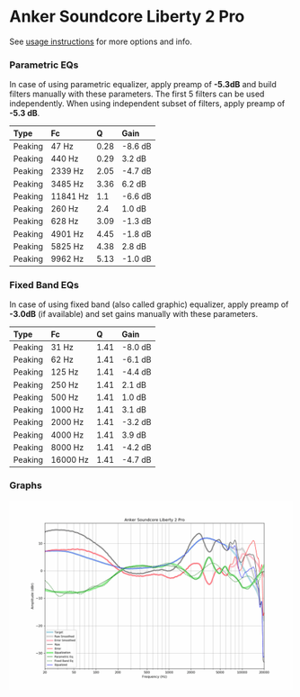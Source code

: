 # Anker Soundcore Liberty 2 Pro
See [usage instructions](https://github.com/jaakkopasanen/AutoEq#usage) for more options and info.

### Parametric EQs
In case of using parametric equalizer, apply preamp of **-5.3dB** and build filters manually
with these parameters. The first 5 filters can be used independently.
When using independent subset of filters, apply preamp of **-5.3 dB**.

| Type    | Fc       |    Q | Gain    |
|:--------|:---------|:-----|:--------|
| Peaking | 47 Hz    | 0.28 | -8.6 dB |
| Peaking | 440 Hz   | 0.29 | 3.2 dB  |
| Peaking | 2339 Hz  | 2.05 | -4.7 dB |
| Peaking | 3485 Hz  | 3.36 | 6.2 dB  |
| Peaking | 11841 Hz | 1.1  | -6.6 dB |
| Peaking | 260 Hz   | 2.4  | 1.0 dB  |
| Peaking | 628 Hz   | 3.09 | -1.3 dB |
| Peaking | 4901 Hz  | 4.45 | -1.8 dB |
| Peaking | 5825 Hz  | 4.38 | 2.8 dB  |
| Peaking | 9962 Hz  | 5.13 | -1.0 dB |

### Fixed Band EQs
In case of using fixed band (also called graphic) equalizer, apply preamp of **-3.0dB**
(if available) and set gains manually with these parameters.

| Type    | Fc       |    Q | Gain    |
|:--------|:---------|:-----|:--------|
| Peaking | 31 Hz    | 1.41 | -8.0 dB |
| Peaking | 62 Hz    | 1.41 | -6.1 dB |
| Peaking | 125 Hz   | 1.41 | -4.4 dB |
| Peaking | 250 Hz   | 1.41 | 2.1 dB  |
| Peaking | 500 Hz   | 1.41 | 1.0 dB  |
| Peaking | 1000 Hz  | 1.41 | 3.1 dB  |
| Peaking | 2000 Hz  | 1.41 | -3.2 dB |
| Peaking | 4000 Hz  | 1.41 | 3.9 dB  |
| Peaking | 8000 Hz  | 1.41 | -4.2 dB |
| Peaking | 16000 Hz | 1.41 | -4.7 dB |

### Graphs
![](./Anker%20Soundcore%20Liberty%202%20Pro.png)